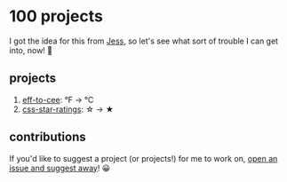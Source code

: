 # 100 projects

I got the idea for this from [Jess](https://github.com/jessabean/100-javascript-projects), so let's see what sort of trouble I can get into, now! :tada:


## projects

1. [eff-to-cee](https://github.com/dotsara/eff-to-cee): °F → °C
2. [css-star-ratings](https://github.com/dotsara/css-star-ratings): &#9734; → &#9733;


## contributions

If you'd like to suggest a project (or projects!) for me to work on, [open an issue and suggest away](../../issues)! :grinning:

